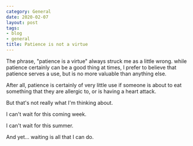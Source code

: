 ```yaml
---
category: General
date: 2020-02-07
layout: post
tags:
- blog
- general
title: Patience is not a virtue
---
```


The phrase, "patience is a virtue" always struck me as a little wrong. while patience certainly can be a good thing at times, I prefer to believe that patience serves a use, but is no more valuable than anything else.

After all, patience is certainly of very little use if someone is about to eat something that they are allergic to, or is having a heart attack.

But that's not really what I'm thinking about.

I can't wait for this coming week.

I can't wait for this summer.

And yet... waiting is all that I can do.
